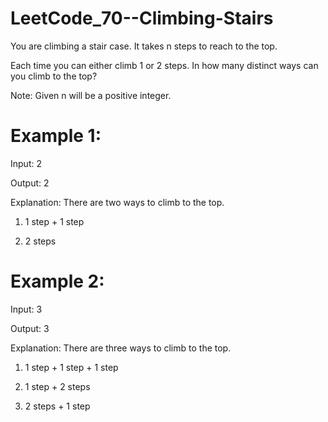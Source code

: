# LeetCode_70--Climbing-Stairs

You are climbing a stair case. It takes n steps to reach to the top.

Each time you can either climb 1 or 2 steps. In how many distinct ways can you climb to the top?

Note: Given n will be a positive integer.

# Example 1:

Input: 2

Output: 2

Explanation: There are two ways to climb to the top.

1. 1 step + 1 step

2. 2 steps

# Example 2:

Input: 3

Output: 3

Explanation: There are three ways to climb to the top.

1. 1 step + 1 step + 1 step

2. 1 step + 2 steps

3. 2 steps + 1 step
